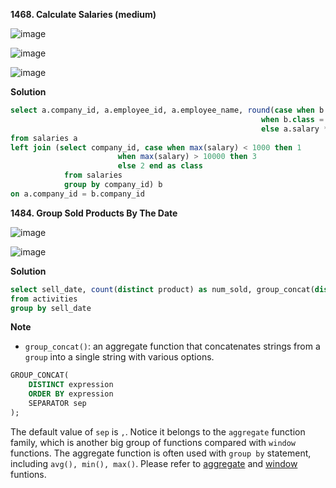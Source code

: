 **1468. Calculate Salaries (medium)**

![image](https://user-images.githubusercontent.com/51500878/141233361-cebf6739-0575-4ad1-b0ea-5ca23644f382.png)

![image](https://user-images.githubusercontent.com/51500878/141233380-c053b3a0-426a-40b2-b0ef-81f0d1fa5334.png)

![image](https://user-images.githubusercontent.com/51500878/141233388-c12e06cf-6068-47b9-ab51-94e776ec20d2.png)


**Solution**

```sql
select a.company_id, a.employee_id, a.employee_name, round(case when b.class = 1 then a.salary
                                                        when b.class = 2 then a.salary * 0.76
                                                        else a.salary * 0.51 end, 0) as salary
from salaries a 
left join (select company_id, case when max(salary) < 1000 then 1
                        when max(salary) > 10000 then 3
                        else 2 end as class
            from salaries
            group by company_id) b
on a.company_id = b.company_id
```


**1484. Group Sold Products By The Date**

![image](https://user-images.githubusercontent.com/51500878/141236021-877c5a68-31e4-472d-9940-c747ffd5116d.png)

![image](https://user-images.githubusercontent.com/51500878/141596888-894334ae-716b-4295-98e1-eeb70b6e5f0c.png)

**Solution**

```sql
select sell_date, count(distinct product) as num_sold, group_concat(distinct product order by product) as products
from activities
group by sell_date
```

**Note**

- `group_concat()`: an aggregate function that concatenates strings from a `group` into a single string with various options.
```sql
GROUP_CONCAT(
    DISTINCT expression
    ORDER BY expression
    SEPARATOR sep
);
```
The default value of `sep` is `,`. Notice it belongs to the `aggregate` function family, which is another big group of functions compared with `window` functions. The aggregate function is often used with `group by` statement, including `avg(), min(), max()`. Please refer to [aggregate](https://dev.mysql.com/doc/refman/8.0/en/aggregate-functions.html) and [window](https://dev.mysql.com/doc/refman/8.0/en/window-function-descriptions.html) funtions.













